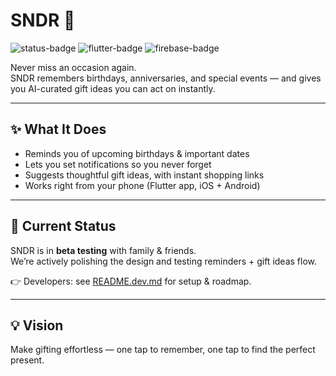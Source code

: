 # SNDR 🎁

![status-badge](https://img.shields.io/badge/status-beta-orange)
![flutter-badge](https://img.shields.io/badge/made%20with-Flutter-02569B?logo=flutter&logoColor=white)
![firebase-badge](https://img.shields.io/badge/backend-Firebase_Functions-FFCA28?logo=firebase&logoColor=black)

Never miss an occasion again.  
SNDR remembers birthdays, anniversaries, and special events — and gives you AI-curated gift ideas you can act on instantly.

---

## ✨ What It Does
- Reminds you of upcoming birthdays & important dates
- Lets you set notifications so you never forget
- Suggests thoughtful gift ideas, with instant shopping links
- Works right from your phone (Flutter app, iOS + Android)

---

## 🚀 Current Status
SNDR is in **beta testing** with family & friends.  
We’re actively polishing the design and testing reminders + gift ideas flow.

👉 Developers: see [README.dev.md](README.dev.md) for setup & roadmap.

---

## 💡 Vision
Make gifting effortless — one tap to remember, one tap to find the perfect present.
